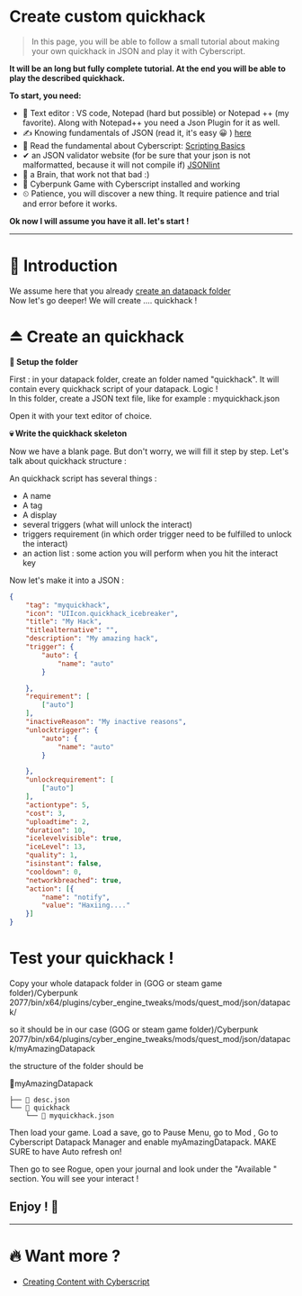 # Create custom quickhack

> In this page, you will be able to follow a small tutorial about making your own quickhack in JSON and play it with Cyberscript.

**It will be an long but fully complete tutorial. At the end you will be able to play the described quickhack.**

**To start, you need:**
- 📄 Text editor : VS code, Notepad (hard but possible) or Notepad ++ (my favorite). Along with Notepad++ you need a Json Plugin for it as well.
- ✍️ Knowing fundamentals of JSON (read it, it's easy 😀 ) [here](https://www.w3schools.com/js/js_json_intro.asp)
- 💯 Read the fundamental about Cyberscript: [Scripting Basics](scripting-basics.md)
- ✔ an JSON validator website (for be sure that your json is not malformatted, because it will not compile if) [JSONlint](https://jsonlint.com/)
- 🧠 a Brain, that work not that bad :)
- 🥇 Cyberpunk Game with Cyberscript installed and working
- ⏲ Patience, you will discover a new thing. It require patience and trial and error before it works.

**Ok now I will assume you have it all. let's start !**<hr>

# 📁 Introduction

We assume here that you already [create an datapack folder](create-an-datapack-folder.md)
<br>Now let's go deeper! We will create .... quickhack !

# ⏏ Create an quickhack

**📂 Setup the folder**

First : in your datapack folder, create an folder named "quickhack". It will contain every quickhack script of your datapack. Logic !<br>
In this folder, create a JSON text file, like for example : myquickhack.json

Open it with your text editor of choice. <br>

**💀 Write the quickhack skeleton**

Now we have a blank page. But don't worry, we will fill it step by step.
Let's talk about quickhack structure :

An quickhack script has several things :
- A name
- A tag
- A display
- several triggers (what will unlock the interact)
- triggers requirement (in which order trigger need to be fulfilled to unlock the interact)
- an action list : some action you will perform when you hit the interact key

Now let's make it into a JSON :

```json
{
	"tag": "myquickhack",
	"icon": "UIIcon.quickhack_icebreaker",
	"title": "My Hack",
	"titlealternative": "",
	"description": "My amazing hack",
	"trigger": {
		"auto": {
			"name": "auto"
		}

	},
	"requirement": [
		["auto"]
	],
	"inactiveReason": "My inactive reasons",
	"unlocktrigger": {
		"auto": {
			"name": "auto"
		}

	},
	"unlockrequirement": [
		["auto"]
	],
	"actiontype": 5,
	"cost": 3,
	"uploadtime": 2,
	"duration": 10,
	"icelevelvisible": true,
	"iceLevel": 13,
	"quality": 1,
	"isinstant": false,
	"cooldown": 0,
	"networkbreached": true,
	"action": [{
		"name": "notify",
		"value": "Haxiing...."
	}]
}
```


# Test your quickhack !

Copy your whole datapack folder in (GOG or steam game folder)/Cyberpunk 2077/bin/x64/plugins/cyber_engine_tweaks/mods/quest_mod/json/datapack/


so it should be in our case (GOG or steam game folder)/Cyberpunk 2077/bin/x64/plugins/cyber_engine_tweaks/mods/quest_mod/json/datapack/myAmazingDatapack

the structure of the folder should be

📂myAmazingDatapack

```structure
├── 📃 desc.json
└── 📁 quickhack
    └── 📃 myquickhack.json
```

Then load your game. Load a save, go to Pause Menu, go to Mod , Go to Cyberscript Datapack Manager and enable myAmazingDatapack. MAKE SURE to have Auto refresh on!

Then go to see Rogue, open your journal and look under the "Available " section. You will see your interact !

<h2>Enjoy ! 🤠</h2><hr>

# 🔥 Want more ?
- [Creating Content with Cyberscript](creating-content-with-cyberscript.md)